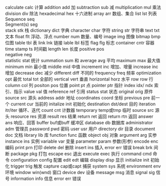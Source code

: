 calculate			calc		计算
addition			add			加
subtraction			sub			减
multiplication		mul			乘法
division			div			除法
hexadecimal			hex			十六进制
array				arr			数组、集合
list				lst			列表
Sequence			seq			
Segment(s)			seg			
stack				stk			栈
dictionary			dict		字典
character			char		字符
string				str			字符串
text				txt			文本
float				flt			浮动、浮点
number				num			数量、编号
image				img			图像
bitmap				bmp			位图
table				tbl			表
link				lnk			链接
lable				lbl			标签
flag				flg			标志
container			cntr		容器
time stamp			ts			时间戳
length				len			长度
positive			pos		
negative			neg				
statistic			stat		统计
summation			sum			和
average				avg			平均
maximum				max			最大值
minimum				min			最小值
middle				mid			中值
increment			inc			增加、增量
increase			inc			增加
decrease			dec			减少
different			diff		不同的
frequency			freq		频率
optimization		opt			最优
total				tot			全部的
vertical			vert		垂直
horizontal			horz		水平
row					row			行
column				col			列
positon				pos			位置
point				pt			点
pointer				ptr			指针
index				idx/ ndx	索引、指示
value				val			值
reference			ref			引用
status	    		stat		状态
original			orig		原件
source				src			源头
address				addr		地址
coordinates			coord		坐标
previous			pre			前一个
current				cur			当前的
initalize			init		初始化
destination			dst/dest	目的
iteration			itr/iter	循环、迭代
count				cnt			计数器
temporary			temp或tmp	临时
source				src			源头
resource			res			资源
result				res			结果
return				ret			返回
return				rtn			返回
answer				ans			响应、回答
buffer				buf或buff	缓冲区
database			db			数据库
administrator		adm			管理员
password			pwd			密码
user				usr			用户
directory			dir			目录
document			doc			文档
library	    		lib			库
function			func		函数
object				obj			对象
argument			arg			实参
instance			ins			实例
variable			var			变量
parameter			param	    参数(形参)
encode				enc			编码
print				prn			打印
delete				del			删除
insert				ins			插入
error				err			错误
break				brk			间断
package				pkg			打包
escape				esc			退出
execute				exec		执行
command				cmd			命令
configuration		config		配置
edit				edt			编辑
display				disp		显示
initialize			init		初始化
trigger				trig		触发
capture				cap或capt	捕获
system				sys			系统
environment			env			环境
window				win(wnd)	窗口
device				dev			设备
message				msg			消息
signal				sig			信号
information			info		信息
error				err			错误
